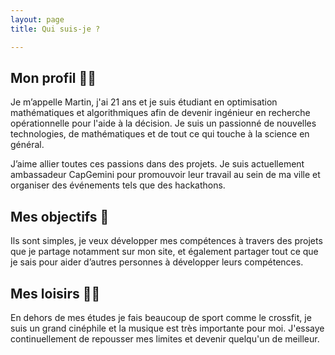 ```yaml
---
layout: page
title: Qui suis-je ?

---
```


## Mon profil 👨‍💻

Je m’appelle Martin, j'ai 21 ans et je suis étudiant en optimisation mathématiques et algorithmiques afin de devenir ingénieur en recherche opérationnelle pour l'aide à la décision. Je suis un passionné de nouvelles technologies, de mathématiques et de tout ce qui touche à la science en général.

J’aime allier toutes ces passions dans des projets. Je suis actuellement ambassadeur CapGemini pour promouvoir leur travail au sein de ma ville et organiser des événements tels que des hackathons.


## Mes objectifs 🎯

Ils sont simples, je veux développer mes compétences à travers des projets que je partage notamment sur mon site, et également partager tout ce que je sais pour aider d’autres personnes à développer leurs compétences.


## Mes loisirs 🏋️‍♂️

En dehors de mes études je fais beaucoup de sport comme le crossfit, je suis un grand cinéphile et la musique est très importante pour moi. J'essaye continuellement de repousser mes limites et devenir quelqu'un de meilleur.
